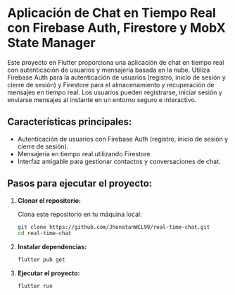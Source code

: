 # Aplicación de Chat en Tiempo Real con Firebase Auth, Firestore y MobX State Manager

Este proyecto en Flutter proporciona una aplicación de chat en tiempo real con autenticación de usuarios y mensajería basada en la nube. Utiliza Firebase Auth para la autenticación de usuarios (registro, inicio de sesión y cierre de sesión) y Firestore para el almacenamiento y recuperación de mensajes en tiempo real. Los usuarios pueden registrarse, iniciar sesión y enviarse mensajes al instante en un entorno seguro e interactivo.

## Características principales:

- Autenticación de usuarios con Firebase Auth (registro, inicio de sesión y cierre de sesión).
- Mensajería en tiempo real utilizando Firestore.
- Interfaz amigable para gestionar contactos y conversaciones de chat.

## Pasos para ejecutar el proyecto:

1. **Clonar el repositorio:**

   Clona este repositorio en tu máquina local:

   ```bash
   git clone https://github.com/JhonatanWCL99/real-time-chat.git
   cd real-time-chat

2. **Instalar dependencias:**

   ```bash
   flutter pub get

3. **Ejecutar el proyecto:**

   ```bash
   flutter run
